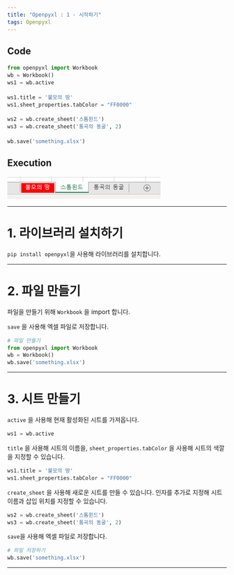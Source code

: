 ```yaml
---
title: "Openpyxl : 1 - 시작하기"
tags: Openpyxl
---
```






## Code

```python
from openpyxl import Workbook
wb = Workbook()
ws1 = wb.active

ws1.title = '불모의 땅'
ws1.sheet_properties.tabColor = "FF0000"

ws2 = wb.create_sheet('스톰윈드')
ws3 = wb.create_sheet('통곡의 동굴', 2)

wb.save('something.xlsx')
```



## Execution

![](https://github.com/B31l/B31l/blob/main/img-io/Openpyxl/1%EB%A7%88%EB%AC%B4%EB%A6%AC.png?raw=true)





---



# 1. 라이브러리 설치하기

`pip install openpyxl`을 사용해 라이브러리를 설치합니다.



---




# 2. 파일 만들기

파일을 만들기 위해 `Workbook` 을 import 합니다.

`save` 을 사용해 엑셀 파일로 저장합니다.

```python
# 파일 만들기
from openpyxl import Workbook
wb = Workbook()
wb.save('something.xlsx')
```



---



# 3. 시트 만들기

`active` 을 사용해 현재 활성화된 시트를 가져옵니다. 

```python
ws1 = wb.active
```

`title` 을 사용해 시트의 이름을, `sheet_properties.tabColor` 을 사용해 시트의 색깔을 지정할 수 있습니다.

```python
ws1.title = '불모의 땅'
ws1.sheet_properties.tabColor = "FF0000"
```

`create_sheet` 을 사용해 새로운 시트를 만들 수 있습니다. 인자를 추가로 지정해 시트 이름과 삽입 위치를 지정할 수 있습니다.

```python
ws2 = wb.create_sheet('스톰윈드')
ws3 = wb.create_sheet('통곡의 동굴', 2)
```

`save`을 사용해 엑셀 파일로 저장합니다.

```python
# 파일 저장하기
wb.save('something.xlsx')
```



---



